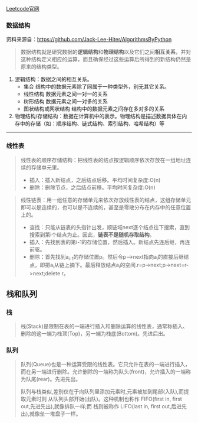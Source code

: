 [Leetcode官网](https://leetcode-cn.com/problemset/all/)

### 数据结构

资料来源自：https://github.com/Jack-Lee-Hiter/AlgorithmsByPython 

> 数据结构就是研究数据的**逻辑结构**和**物理结构**以及它们之间**相互关系**，并对这种结构定义相应的运算，而且确保经过这些运算后所得到的新结构仍然是原来的结构类型。

1. 逻辑结构：数据之间的相互关系。
   * 集合 结构中的数据元素除了同属于一种类型外，别无其它关系。
   * 线性结构 数据元素之间一对一的关系
   * 树形结构 数据元素之间一对多的关系
   * 图状结构或网状结构 结构中的数据元素之间存在多对多的关系
2. 物理结构/存储结构：数据在计算机中的表示。物理结构是描述数据具体在内存中的存储（如：顺序结构、链式结构、索引结构、哈希结构）等

---

### 线性表

> 线性表的顺序存储结构：把线性表的结点按逻辑顺序依次存放在一组地址连续的存储单元里。
>
>    * 插入：插入新结点，之后结点后移。平均时间复杂度:O(n)
>    * 删除：删除节点，之后结点前移。平均时间复杂度:O(n)

> 线性链表：用一组任意的存储单元来依次存放线性表的结点，这组存储单元即可以是连续的，也可以是不连续的，甚至是零散分布在内存中的任意位置上的。
>
> 
> * 查找：只能从链表的头指针出发，顺链域next逐个结点往下搜索，直到搜索到第i个结点为止。因此，**链表不是随机存取结构**。
> * 插入：先找到表的第i-1的存储位置，然后插入。新结点先连后继，再连前驱。
> * 删除：首先找到a<sub>i-1</sub>的存储位置p。然后令p–>next指向a<sub>i</sub>的直接后继结点，即把a<sub>i</sub>从链上摘下。最后释放结点a<sub>i</sub>的空间.r=p->next;p->next=r->next;delete r。



## 栈和队列

### 栈

> 栈(Stack)是限制在表的一端进行插入和删除运算的线性表，通常称插入、删除的这一端为栈顶(Top)，另一端为栈底(Bottom)。先进后出。
>



### 队列

> 队列(Queue)也是一种运算受限的线性表。它只允许在表的一端进行插入，而在另一端进行删除。允许删除的一端称为队头(front)，允许插入的一端称为队尾(rear)。先进先出。
>
> 队列与栈类似,差别仅在于向队列里添加元素时,元素被加到尾部(入队),而提取元素时则
> 从队列头部开始(出队)。这种机制也称作 FIFO(first in, first out,先进先出),就像排队一样;而
> 栈则被称作 LIFO(last in, first out,后进先出),就像垒一堆盘子一样。





